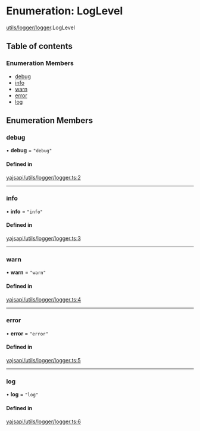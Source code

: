 # Enumeration: LogLevel

[utils/logger/logger](../modules/utils_logger_logger.md).LogLevel

## Table of contents

### Enumeration Members

- [debug](utils_logger_logger.LogLevel.md#debug)
- [info](utils_logger_logger.LogLevel.md#info)
- [warn](utils_logger_logger.LogLevel.md#warn)
- [error](utils_logger_logger.LogLevel.md#error)
- [log](utils_logger_logger.LogLevel.md#log)

## Enumeration Members

### debug

• **debug** = ``"debug"``

#### Defined in

[yajsapi/utils/logger/logger.ts:2](https://github.com/golemfactory/yajsapi/blob/87b4066/yajsapi/utils/logger/logger.ts#L2)

___

### info

• **info** = ``"info"``

#### Defined in

[yajsapi/utils/logger/logger.ts:3](https://github.com/golemfactory/yajsapi/blob/87b4066/yajsapi/utils/logger/logger.ts#L3)

___

### warn

• **warn** = ``"warn"``

#### Defined in

[yajsapi/utils/logger/logger.ts:4](https://github.com/golemfactory/yajsapi/blob/87b4066/yajsapi/utils/logger/logger.ts#L4)

___

### error

• **error** = ``"error"``

#### Defined in

[yajsapi/utils/logger/logger.ts:5](https://github.com/golemfactory/yajsapi/blob/87b4066/yajsapi/utils/logger/logger.ts#L5)

___

### log

• **log** = ``"log"``

#### Defined in

[yajsapi/utils/logger/logger.ts:6](https://github.com/golemfactory/yajsapi/blob/87b4066/yajsapi/utils/logger/logger.ts#L6)
